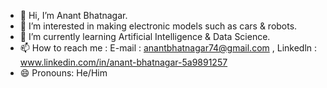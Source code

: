 - 👋 Hi, I’m Anant Bhatnagar.
- 👀 I’m interested in making electronic models such as cars & robots.
- 🌱 I’m currently learning Artificial Intelligence & Data Science.
- 📫 How to reach me : E-mail : anantbhatnagar74@gmail.com , Linkedln : www.linkedin.com/in/anant-bhatnagar-5a9891257
- 😄 Pronouns: He/Him
